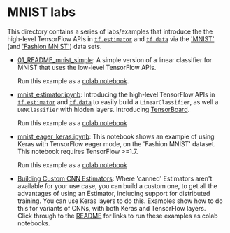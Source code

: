 
# MNIST labs

This directory contains a series of labs/examples that introduce the the high-level TensorFlow APIs in [`tf.estimator`](https://www.tensorflow.org/api_docs/python/tf/estimator) and [`tf.data`](https://www.tensorflow.org/api_docs/python/tf/data) via the ['MNIST'](http://yann.lecun.com/exdb/mnist/) (and ['Fashion MNIST'](https://github.com/zalandoresearch/fashion-mnist)) data sets.

- [01_README_mnist_simple](./01_README_mnist_simple.md): A simple version of a linear classifier for MNIST that uses the low-level TensorFlow APIs.

   Run this example as a [colab notebook](https://colab.research.google.com/github/amygdala/tensorflow-workshop/blob/master/workshop_sections/mnist_series/mnist_simple.ipynb).

- [mnist_estimator.ipynb](./mnist_estimator.ipynb): Introducing the high-level TensorFlow APIs in [`tf.estimator`](https://www.tensorflow.org/api_docs/python/tf/estimator) and [`tf.data`](https://www.tensorflow.org/api_docs/python/tf/data) to easily build a `LinearClassifier`, as well a `DNNClassifier` with hidden layers. Introducing [TensorBoard](https://www.tensorflow.org/get_started/summaries_and_tensorboard).

   Run this example as a [colab notebook](https://colab.research.google.com/github/amygdala/tensorflow-workshop/blob/master/workshop_sections/mnist_series/mnist_estimator.ipynb)

- [mnist_eager_keras.ipynb](./mnist_eager_keras.ipynb): This notebook shows an example of using Keras with TensorFlow eager mode, on the 'Fashion MNIST' dataset. This notebook requires TensorFlow >=1.7.

  Run this example as a [colab notebook](https://colab.research.google.com/github/amygdala/tensorflow-workshop/blob/master/workshop_sections/mnist_series/mnist_eager_keras.ipynb)

- [Building Custom CNN Estimators](mnist_cnn_custom_estimator): Where 'canned' Estimators aren't available for your use case, you can build a custom one, to get all the advantages of using an Estimator, including support for distributed training. You can use Keras layers to do this. Examples show how to do this for variants of CNNs, with both Keras and TensorFlow layers.  
Click through to the [README](mnist_cnn_custom_estimator/README.md) for links to run these examples as colab notebooks.
